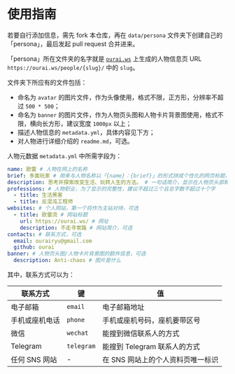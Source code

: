 # 使用指南

若要自行添加信息，需先 fork 本仓库，再在 `data/persona` 文件夹下创建自己的「persona」，最后发起 pull request 合并进来。

「persona」所在文件夹的名字就是 [`ourai.ws`](https://ourai.ws/) 上生成的人物信息页 URL `https://ourai.ws/people/{slug}/` 中的 `slug`。

文件夹下所应有的文件包括：

- 命名为 `avatar` 的图片文件，作为头像使用，格式不限，正方形，分辨率不超过 `500 * 500`；
- 命名为 `banner` 的图片文件，作为人物页头图和人物卡片背景图使用，格式不限，横向长方形，建议宽度 `1000px` 以上；
- 描述人物信息的 `metadata.yml`，具体内容见下方；
- 对人物进行详细介绍的 `readme.md`，可选。

人物元数据 `metadata.yml` 中所需字段为：

```yml
name: 欧雷 # 人物在网上的名称
brief: 多面玩家 # 用来与人物名称以「{name}：{brief}」的形式拼成个性化的网页标题，可选
description: 思考并探索改变生活、玩转人生的方法。 # 一句话简介，显示在人物页头部和人物卡片上的简短介绍
professions: # 人物职业，为了显示的完整性，建议不超过三个且总字数不超过十个字
  - title: 生活黑客
  - title: 反混沌工程师
websites: # 个人网站，第一个将作为主站对待，可选
  - title: 欧雷流 # 网站标题
    url: https://ourai.ws/ # 网址
    description: 不走寻常路 # 网站简介，可选
contacts: # 联系方式，可选
  email: ourairyu@gmail.com
  github: ourai
banner: # 人物页头图/人物卡片背景图的额外信息，可选
  description: Anti-chaos # 图片是什么
```

其中，联系方式可以为：

| 联系方式 | 键 | 值 |
| --- | --- | --- |
| 电子邮箱 | `email` | 电子邮箱地址 |
| 手机或座机电话 | `phone` | 手机或座机号码，座机要带区号 |
| 微信 | `wechat` | 能搜到微信联系人的方式 |
| Telegram | `telegram` | 能搜到 Telegram 联系人的方式 |
| 任何 SNS 网站 | - | 在 SNS 网站上的个人资料页唯一标识 |
